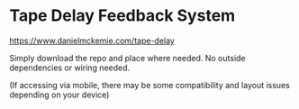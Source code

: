 # Tape Delay Feedback System

https://www.danielmckemie.com/tape-delay

Simply download the repo and place where needed.  No outside dependencies or wiring needed.

(If accessing via mobile, there may be some compatibility and layout issues depending on your device)
